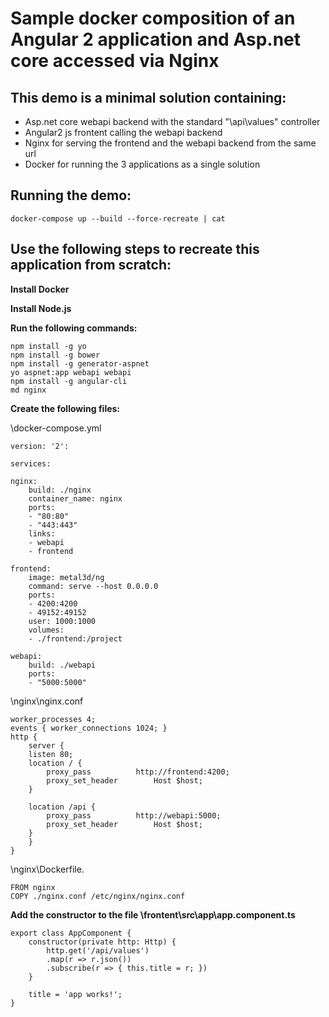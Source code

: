 # Sample docker composition of an Angular 2 application and Asp.net core accessed via Nginx

## This demo is a minimal solution containing:
- Asp.net core webapi backend with the standard "\api\values" controller
- Angular2 js frontent calling the webapi backend
- Nginx for serving the frontend and the webapi backend from the same url
- Docker for running the 3 applications as a single solution

## Running the demo:

    docker-compose up --build --force-recreate | cat

## Use the following steps to recreate this application from scratch:

**Install Docker**

**Install Node.js**

**Run the following commands:**

    npm install -g yo
    npm install -g bower
    npm install -g generator-aspnet
    yo aspnet:app webapi webapi
    npm install -g angular-cli
    md nginx

**Create the following files:**

\docker-compose.yml

    version: '2':

    services:

    nginx:
        build: ./nginx
        container_name: nginx
        ports:
        - "80:80"
        - "443:443"
        links:
        - webapi
        - frontend
    
    frontend:
        image: metal3d/ng
        command: serve --host 0.0.0.0
        ports:
        - 4200:4200
        - 49152:49152
        user: 1000:1000
        volumes:
        - ./frontend:/project

    webapi:
        build: ./webapi
        ports:
        - "5000:5000"

\nginx\nginx.conf

    worker_processes 4;
    events { worker_connections 1024; }
    http {
        server {
        listen 80;
        location / {
            proxy_pass          http://frontend:4200;
            proxy_set_header        Host $host;
        }

        location /api {
            proxy_pass          http://webapi:5000;
            proxy_set_header        Host $host;
        }
        }   
    }

\nginx\Dockerfile.

    FROM nginx
    COPY ./nginx.conf /etc/nginx/nginx.conf


**Add the constructor to the file \frontent\src\app\app.component.ts**

    export class AppComponent {
        constructor(private http: Http) {
            http.get('/api/values')
            .map(r => r.json())
            .subscribe(r => { this.title = r; })
        }

        title = 'app works!';
    }





